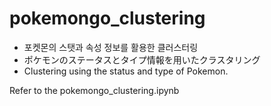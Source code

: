 # pokemongo_clustering
- 포켓몬의 스탯과 속성 정보를 활용한 클러스터링
- ポケモンのステータスとタイプ情報を用いたクラスタリング
- Clustering using the status and type of Pokemon.

Refer to the pokemongo_clustering.ipynb
